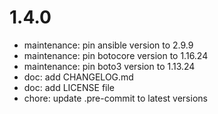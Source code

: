 1.4.0
=====

* maintenance: pin ansible version to 2.9.9
* maintenance: pin botocore version to 1.16.24
* maintenance: pin boto3 version to 1.13.24
* doc: add CHANGELOG.md
* doc: add LICENSE file
* chore: update .pre-commit to latest versions
